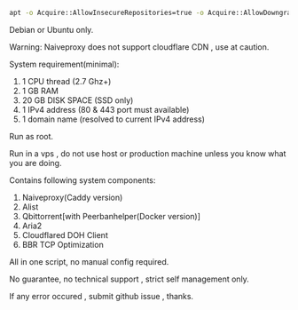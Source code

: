 ```bash
apt -o Acquire::AllowInsecureRepositories=true -o Acquire::AllowDowngradeToInsecureRepositories=true update && apt-get install sudo git curl screen -y && cd && rm -rf NaiveDeploy && git clone https://github.com/Cyber-2000/NaiveDeploy.git && cd NaiveDeploy&& sudo bash main.sh
```

Debian or Ubuntu only.

Warning: Naiveproxy does not support cloudflare CDN , use at caution.

System requirement(minimal):

1. 1 CPU thread (2.7 Ghz+)
2. 1 GB RAM
3. 20 GB DISK SPACE (SSD only)
4. 1 IPv4 address (80 & 443 port must available)
5. 1 domain name (resolved to current IPv4 address)

Run as root.

Run in a vps , do not use host or production machine unless you know what you are doing.

Contains following system components:

1. Naiveproxy(Caddy version) 
2. Alist 
3. Qbittorrent[with Peerbanhelper(Docker version)] 
4. Aria2 
5. Cloudflared DOH Client
6. BBR TCP Optimization

All in one script, no manual config required.

No guarantee, no technical support , strict self management only.

If any error occured , submit github issue , thanks.
